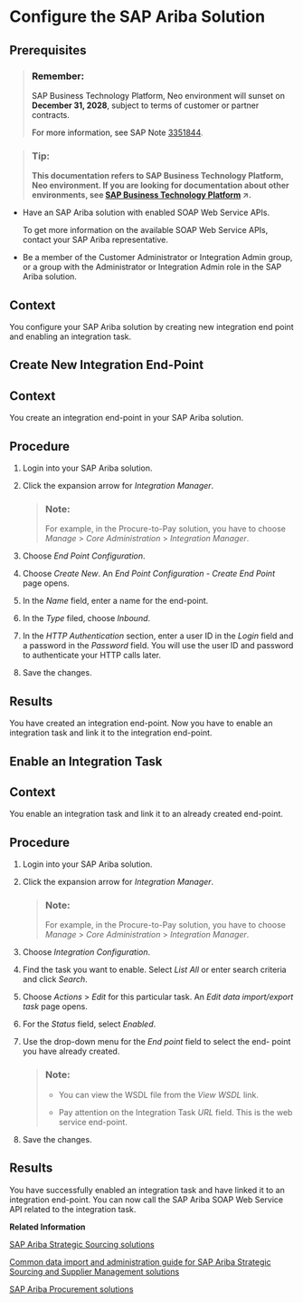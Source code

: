 <!-- loio2bd48cfaee3f4967b4d3fa3c87cf942b -->

# Configure the SAP Ariba Solution



<a name="loio2bd48cfaee3f4967b4d3fa3c87cf942b__prereq_qdq_zrj_p1b"/>

## Prerequisites

> ### Remember:  
> SAP Business Technology Platform, Neo environment will sunset on **December 31, 2028**, subject to terms of customer or partner contracts.
> 
> For more information, see SAP Note [3351844](https://me.sap.com/notes/3351844).

> ### Tip:  
> **This documentation refers to SAP Business Technology Platform, Neo environment. If you are looking for documentation about other environments, see [SAP Business Technology Platform](https://help.sap.com/viewer/65de2977205c403bbc107264b8eccf4b/Cloud/en-US/6a2c1ab5a31b4ed9a2ce17a5329e1dd8.html "SAP Business Technology Platform (SAP BTP) is an integrated offering comprised of the following technology portfolios: application development; process automation; integration; data, analytics, and enterprise planning; artificial intelligence. The platform offers users the ability to turn data into business value, compose end-to-end business processes, connect entire IT landscapes, and personalize, build and extend SAP applications. This reduces the overall total cost of ownership maintaining SAP landscapes and third-party software across end-to-end business processes.") :arrow_upper_right:.**

-   Have an SAP Ariba solution with enabled SOAP Web Service APIs.

    To get more information on the available SOAP Web Service APIs, contact your SAP Ariba representative.

-   Be a member of the Customer Administrator or Integration Admin group, or a group with the Administrator or Integration Admin role in the SAP Ariba solution.




## Context

You configure your SAP Ariba solution by creating new integration end point and enabling an integration task.

<a name="loio1fbecef94dd44130a5c54c3fa05ec341"/>

<!-- loio1fbecef94dd44130a5c54c3fa05ec341 -->

## Create New Integration End-Point



## Context

You create an integration end-point in your SAP Ariba solution.



## Procedure

1.  Login into your SAP Ariba solution.

2.  Click the expansion arrow for *Integration Manager*.

    > ### Note:  
    > For example, in the Procure-to-Pay solution, you have to choose *Manage* \> *Core Administration* \> *Integration Manager*.

3.  Choose *End Point Configuration*.

4.  Choose *Create New*. An *End Point Configuration - Create End Point* page opens.

5.  In the *Name* field, enter a name for the end-point.

6.  In the *Type* filed, choose *Inbound*.

7.  In the *HTTP Authentication* section, enter a user ID in the *Login* field and a password in the *Password* field. You will use the user ID and password to authenticate your HTTP calls later.

8.  Save the changes.




<a name="loio1fbecef94dd44130a5c54c3fa05ec341__result_snq_w5j_p1b"/>

## Results

You have created an integration end-point. Now you have to enable an integration task and link it to the integration end-point.

<a name="loioeeaae4b5d8d84e5ba45bddfb8d8ccace"/>

<!-- loioeeaae4b5d8d84e5ba45bddfb8d8ccace -->

## Enable an Integration Task



## Context

You enable an integration task and link it to an already created end-point.



## Procedure

1.  Login into your SAP Ariba solution.

2.  Click the expansion arrow for *Integration Manager*.

    > ### Note:  
    > For example, in the Procure-to-Pay solution, you have to choose *Manage* \> *Core Administration* \> *Integration Manager*.

3.  Choose *Integration Configuration*.

4.  Find the task you want to enable. Select *List All* or enter search criteria and click *Search*.

5.  Choose *Actions* \> *Edit* for this particular task. An *Edit data import/export task* page opens.

6.  For the *Status* field, select *Enabled*.

7.  Use the drop-down menu for the *End point* field to select the end- point you have already created.

    > ### Note:  
    > -   You can view the WSDL file from the *View WSDL* link.
    > 
    > -   Pay attention on the Integration Task *URL* field. This is the web service end-point.

8.  Save the changes.




<a name="loioeeaae4b5d8d84e5ba45bddfb8d8ccace__result_amv_pvj_p1b"/>

## Results

You have successfully enabled an integration task and have linked it to an integration end-point. You can now call the SAP Ariba SOAP Web Service API related to the integration task.

**Related Information**  


[SAP Ariba Strategic Sourcing solutions](https://help.sap.com/viewer/product/ARIBA_SOURCING/cloud/en-US?task=discover_task)

[Common data import and administration guide for SAP Ariba Strategic Sourcing and Supplier Management solutions](https://help.sap.com/viewer/b6d46a2e6c3043d7bb0cbabba4262560/cloud/en-US/0edd1d1418214bcb9cd3579388c4ddf4.html)

[SAP Ariba Procurement solutions](https://help.sap.com/viewer/product/ARIBA_PROCUREMENT/cloud/en-US?task=discover_task)

